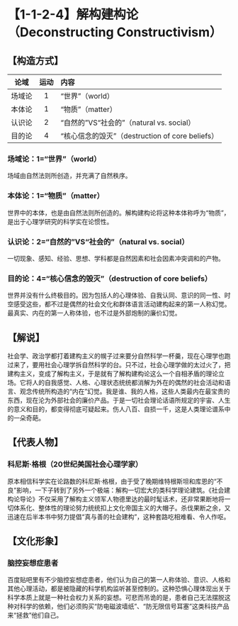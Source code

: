 # 【1-1-2-4】解构建构论（Deconstructing Constructivism）
## 【构造方式】
| 论域 | 运动           | 内容 |
|:----:|:----------------:|:-----|
| 场域论   |1 | “世界”（world）   |
| 本体论   | 1|  “物质”（matter）  |
| 认识论   |2|  “自然的”VS“社会的”（natural vs. social）  |
| 目的论   | 4|  “核心信念的毁灭”（destruction of core beliefs）  |

### 场域论：1=“世界”（world）

场域由自然法则所创造，并充满了自然秩序。
### 本体论：1=“物质”（matter）
世界中的本体，也是由自然法则所创造的。解构建构论将这种本体称呼为“物质”，是出于心理学研究的科学实在论惯性。
### 认识论：2=“自然的”VS“社会的”（natural vs. social）
一切现象、感知、经验、思想、学科都是自然因素和社会因素冲突调和的产物。
### 目的论：4=“核心信念的毁灭”（destruction of core beliefs）
世界并没有什么终极目的。因为包括人的心理体验、自我认同、意识的同一性、时空感受这些，都不过是偶然的社会文化和群体语言活动建构起来的第一人称幻觉。最真实、内在的第一人称体验，也不过是外部炮制的廉价幻觉。

## 【解说】
社会学、政治学都打着建构主义的幌子过来要分自然科学一杯羹，现在心理学也跑过来了，要用社会心理学拆自然科学的台。只不过，社会心理学做的太过火了，把建构主义，变成了解构主义，于是就有了解构建构论这么一个自相矛盾的理论立场。它将人的自我感觉、人格、心理状态统统都消解为外在的偶然的社会活动和语言、观念传统所构造的“内在”幻觉。我是谁、我的人格，这些人类最内在最宝贵的东西，现在沦为外部社会的廉价产品。于是一切社会理论话语所规定的宇宙、人生的意义和目的，都变得彻底可疑起来。伤人八百、自损一千，这是人类理论谱系中的一朵奇葩。

## 【代表人物】
### 科尼斯·格根（20世纪美国社会心理学家）
原本相信科学实在论路数的科尼斯·格根，由于受了晚期维特根斯坦和库恩的“不良”影响，一下子转到了另外一个极端：解构一切宏大的类科学理论建筑。《社会建构论导论》不仅采用了解构主义领军人物德里达的最时髦话术，还非常果断地将一切体系化、整体性的理论努力统统扣上文化帝国主义的大帽子。杀伐果断之余，又迅速在后半本书中努力提倡“真与善的社会建构”，这种套路吃相难看、令人作呕。

## 【文化形象】
### 脑控妄想症患者
百度贴吧里有不少脑控妄想症患者，他们认为自己的第一人称体验、意识、人格和其他心理活动，都是被隐藏的科学机构监听甚至控制的。这种恐惧心理体现出关于科学本质上就是一种社会权力关系的妄想。可悲而吊诡的是，患者自己无法摆脱这种对科学的依赖，他们必须购买“防电磁波墙纸”、“防无限信号耳塞”这类科技产品来“拯救”他们自己。
